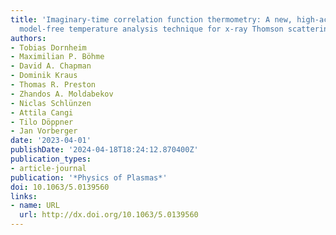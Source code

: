 ```yaml
---
title: 'Imaginary-time correlation function thermometry: A new, high-accuracy and
  model-free temperature analysis technique for x-ray Thomson scattering data'
authors:
- Tobias Dornheim
- Maximilian P. Böhme
- David A. Chapman
- Dominik Kraus
- Thomas R. Preston
- Zhandos A. Moldabekov
- Niclas Schlünzen
- Attila Cangi
- Tilo Döppner
- Jan Vorberger
date: '2023-04-01'
publishDate: '2024-04-18T18:24:12.870400Z'
publication_types:
- article-journal
publication: '*Physics of Plasmas*'
doi: 10.1063/5.0139560
links:
- name: URL
  url: http://dx.doi.org/10.1063/5.0139560
---
```

